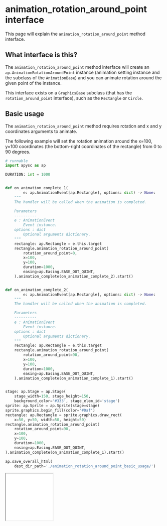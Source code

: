 # animation_rotation_around_point interface

This page will explain the `animation_rotation_around_point` method interface.

## What interface is this?

The `animation_rotation_around_point` method interface will create an `ap.AnimationRotationAroundPoint` instance (animation setting instance and the subclass of the `AnimationBase`) and you can animate rotation around the given point of the instance.

This interface exists on a `GraphicsBase` subclass (that has the `rotation_around_point` interface), such as the `Rectangle` or `Circle`.

## Basic usage

The `animation_rotation_around_point` method requires rotation and x and y coordinates arguments to animate.

The following example will set the rotation animation around the x=100, y=100 coordinates (the bottom-right coordinates of the rectangle) from 0 to 90 degrees.

```py
# runnable
import apysc as ap

DURATION: int = 1000


def on_animation_complete_1(
        e: ap.AnimationEvent[ap.Rectangle], options: dict) -> None:
    """
    The handler will be called when the animation is completed.

    Parameters
    ----------
    e : AnimationEvent
        Event instance.
    options : dict
        Optional arguments dictionary.
    """
    rectangle: ap.Rectangle = e.this.target
    rectangle.animation_rotation_around_point(
        rotation_around_point=0,
        x=100,
        y=100,
        duration=1000,
        easing=ap.Easing.EASE_OUT_QUINT,
    ).animation_complete(on_animation_complete_2).start()


def on_animation_complete_2(
        e: ap.AnimationEvent[ap.Rectangle], options: dict) -> None:
    """
    The handler will be called when the animation is completed.

    Parameters
    ----------
    e : AnimationEvent
        Event instance.
    options : dict
        Optional arguments dictionary.
    """
    rectangle: ap.Rectangle = e.this.target
    rectangle.animation_rotation_around_point(
        rotation_around_point=90,
        x=100,
        y=100,
        duration=1000,
        easing=ap.Easing.EASE_OUT_QUINT,
    ).animation_complete(on_animation_complete_1).start()


stage: ap.Stage = ap.Stage(
    stage_width=150, stage_height=150,
    background_color='#333', stage_elem_id='stage')
sprite: ap.Sprite = ap.Sprite(stage=stage)
sprite.graphics.begin_fill(color='#0af')
rectangle: ap.Rectangle = sprite.graphics.draw_rect(
    x=50, y=50, width=50, height=50)
rectangle.animation_rotation_around_point(
    rotation_around_point=90,
    x=100,
    y=100,
    duration=1000,
    easing=ap.Easing.EASE_OUT_QUINT,
).animation_complete(on_animation_complete_1).start()

ap.save_overall_html(
    dest_dir_path='./animation_rotation_around_point_basic_usage/')
```

<iframe src="static/animation_rotation_around_point_basic_usage/index.html" width="150" height="150"></iframe>
